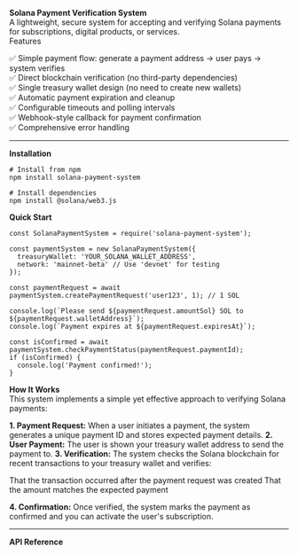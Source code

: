 **Solana Payment Verification System**
<br>
A lightweight, secure system for accepting and verifying Solana payments for subscriptions, digital products, or services.
<br>
Features

✅ Simple payment flow: generate a payment address → user pays → system verifies
<br>
✅ Direct blockchain verification (no third-party dependencies)
<br>
✅ Single treasury wallet design (no need to create new wallets)
<br>
✅ Automatic payment expiration and cleanup
<br>
✅ Configurable timeouts and polling intervals
<br>
✅ Webhook-style callback for payment confirmation
<br>
✅ Comprehensive error handling
<br>

------------------------------------------------------------------------------------------------------------------------------

**Installation**

```
# Install from npm
npm install solana-payment-system

# Install dependencies
npm install @solana/web3.js
```

**Quick Start**

```
const SolanaPaymentSystem = require('solana-payment-system');

const paymentSystem = new SolanaPaymentSystem({
  treasuryWallet: 'YOUR_SOLANA_WALLET_ADDRESS',
  network: 'mainnet-beta' // Use 'devnet' for testing
});

const paymentRequest = await paymentSystem.createPaymentRequest('user123', 1); // 1 SOL

console.log(`Please send ${paymentRequest.amountSol} SOL to ${paymentRequest.walletAddress}`);
console.log(`Payment expires at ${paymentRequest.expiresAt}`);

const isConfirmed = await paymentSystem.checkPaymentStatus(paymentRequest.paymentId);
if (isConfirmed) {
  console.log('Payment confirmed!');
}
```

**How It Works**
<br>
This system implements a simple yet effective approach to verifying Solana payments:

**1. Payment Request:** When a user initiates a payment, the system generates a unique payment ID and stores expected payment details.
**2. User Payment:** The user is shown your treasury wallet address to send the payment to.
**3. Verification:** The system checks the Solana blockchain for recent transactions to your treasury wallet and verifies:

That the transaction occurred after the payment request was created
That the amount matches the expected payment

**4. Confirmation:** Once verified, the system marks the payment as confirmed and you can activate the user's subscription.

------------------------------------------------------------------------------------------------------------------------------

**API Reference**
